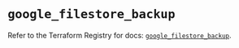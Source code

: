 # `google_filestore_backup`

Refer to the Terraform Registry for docs: [`google_filestore_backup`](https://registry.terraform.io/providers/hashicorp/google-beta/5.37.0/docs/resources/google_filestore_backup).
